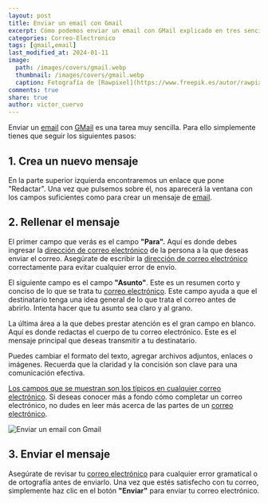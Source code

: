 ```yaml
---
layout: post
title: Enviar un email con Gmail
excerpt: Cómo podemos enviar un email con GMail explicado en tres sencillos pasos.
categories: Correo-Electronico
tags: [gmail,email]
last_modified_at: 2024-01-11
image:
  path: /images/covers/gmail.webp
  thumbnail: /images/covers/gmail.webp
  caption: Fotografía de [Rawpixel](https://www.freepik.es/autor/rawpixel-com)
comments: true
share: true
author: victor_cuervo
---
```


Enviar un [email](https://www.ayudaenlaweb.com/correo-electronico/que-es-un-email/) con [GMail](https://www.ayudaenlaweb.com/correo-electronico/que-es-gmail/) es una tarea muy sencilla. Para ello simplemente tienes que seguir los siguientes pasos:


## 1. Crea un nuevo mensaje


En la parte superior izquierda encontraremos un enlace que pone "Redactar". Una vez que pulsemos sobre él, nos aparecerá la ventana con los campos suficientes como para crear un mensaje de [email](https://www.ayudaenlaweb.com/correo-electronico/que-es-un-email/).


## 2. Rellenar el mensaje


El primer campo que verás es el campo **"Para".** Aquí es donde debes ingresar la [dirección de correo electrónico](https://www.ayudaenlaweb.com/correo-electronico/que-es-un-email/) de la persona a la que deseas enviar el correo. Asegúrate de escribir la [dirección de correo electrónico](https://www.ayudaenlaweb.com/correo-electronico/que-es-un-email/) correctamente para evitar cualquier error de envío.


El siguiente campo es el campo **"Asunto"**. Este es un resumen corto y conciso de lo que se trata tu [correo electrónico](https://www.ayudaenlaweb.com/correo-electronico/que-es-un-email/). Este campo ayuda a que el destinatario tenga una idea general de lo que trata el correo antes de abrirlo. Intenta hacer que tu asunto sea claro y al grano.


La última área a la que debes prestar atención es el gran campo en blanco. Aquí es donde redactas el cuerpo de tu correo electrónico. Este es el mensaje principal que deseas transmitir a tu destinatario.


Puedes cambiar el formato del texto, agregar archivos adjuntos, enlaces o imágenes. Recuerda que la claridad y la concisión son clave para una comunicación efectiva.


[Los campos que se muestran son los típicos en cualquier correo electrónico](https://www.ayudaenlaweb.com/correo-electronico/partes-de-un-email/). Si deseas conocer más a fondo cómo completar un correo electrónico, no dudes en leer más acerca de las partes de un [correo electrónico](https://www.ayudaenlaweb.com/correo-electronico/que-es-un-email/).


![Enviar un email con Gmail](https://ayudaenlaweb.com/images/articulos/gmail/gmail-enviar-email.webp)


## 3. Enviar el mensaje


Asegúrate de revisar tu [correo electrónico](https://www.ayudaenlaweb.com/correo-electronico/que-es-un-email/) para cualquier error gramatical o de ortografía antes de enviarlo. Una vez que estés satisfecho con tu correo, simplemente haz clic en el botón **"Enviar"** para enviar tu correo electrónico.

